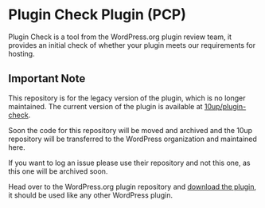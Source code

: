 # Plugin Check Plugin (PCP)

Plugin Check is a tool from the WordPress.org plugin review team, it provides an initial check of whether your plugin meets our requirements for hosting.

## Important Note

This repository is for the legacy version of the plugin, which is no longer maintained. The current version of the plugin is available at [10up/plugin-check](https://github.com/10up/plugin-check).

Soon the code for this repository will be moved and archived and the 10up repository will be transferred to the WordPress organization and maintained here.

If you want to log an issue please use their repository and not this one, as this one will be archived soon.

Head over to the WordPress.org plugin repository and [download the plugin](https://wordpress.org/plugins/plugin-check/), it should be used like any other WordPress plugin.
